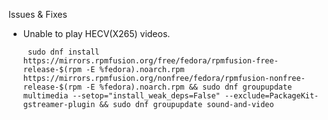 Issues & Fixes
- Unable to play HECV(X265) videos.

       sudo dnf install https://mirrors.rpmfusion.org/free/fedora/rpmfusion-free-release-$(rpm -E %fedora).noarch.rpm https://mirrors.rpmfusion.org/nonfree/fedora/rpmfusion-nonfree-release-$(rpm -E %fedora).noarch.rpm && sudo dnf groupupdate multimedia --setop="install_weak_deps=False" --exclude=PackageKit-gstreamer-plugin && sudo dnf groupupdate sound-and-video
